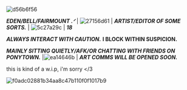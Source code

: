 ![d56b6f56](https://github.com/user-attachments/assets/7607381f-39b7-4cfb-a37b-22ed3f811dc4)

***EDEN/BELL/FAIRMOUNT .ᐟ*** | ![27156d61](https://github.com/user-attachments/assets/1d8d63ea-ef9d-4e47-acca-a7f9ab6659a0) | ***ARTIST/EDITOR OF SOME SORTS.*** | ![5c27a29c](https://github.com/user-attachments/assets/bc6c8428-8993-4a14-9e40-85d66a4f82e1) | ***18***

***ALWAYS INTERACT WITH CAUTION.*** **I BLOCK WITHIN SUSPICION.**

***MAINLY SITTING QUIETLY/AFK/OR CHATTING WITH FRIENDS ON PONYTOWN.*** |![ea14646b](https://github.com/user-attachments/assets/ec36348f-f66c-4ab4-aec9-e6193c93da4a)
| ***ART COMMS WILL BE OPENED SOON.***

this is kind of a w.i.p, i'm sorry </3

![f0adc02881b34aa8c47b110f0f1017b9](https://github.com/user-attachments/assets/7b45f5f8-47e2-4847-b71b-f54f572ba055)
